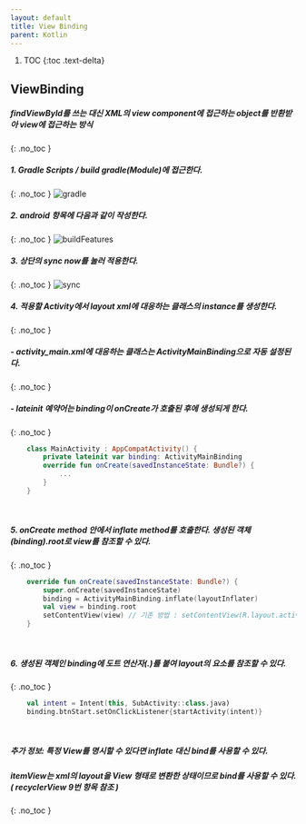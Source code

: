 ```yaml
---
layout: default
title: View Binding
parent: Kotlin
---
```


1. TOC
{:toc .text-delta} 

## ViewBinding
##### findViewById를 쓰는 대신 XML의 view component에 접근하는 object를 반환받아 view에 접근하는 방식
{: .no_toc }
##### 1. Gradle Scripts / build gradle(Module)에 접근한다.
{: .no_toc }
![gradle](../images/viewBinding/gradle.PNG)
<br/>

##### 2. android 항목에 다음과 같이 작성한다. 
{: .no_toc }
![buildFeatures](../images/viewBinding/buildFeatures.PNG)
<br/>

##### 3. 상단의 sync now를 눌러 적용한다.
{: .no_toc }
![sync](../images/viewBinding/sync.PNG)
<br/>

##### 4. 적용할 Activity에서 layout xml에 대응하는 클래스의 instance를 생성한다.
{: .no_toc }
##### - activity_main.xml에 대응하는 클래스는 ActivityMainBinding으로 자동 설정된다.
{: .no_toc }
##### - lateinit 예약어는 binding이 onCreate가 호출된 후에 생성되게 한다. 
{: .no_toc }
```kotlin
    class MainActivity : AppCompatActivity() {
        private lateinit var binding: ActivityMainBinding
        override fun onCreate(savedInstanceState: Bundle?) {
            ...
        }
    }
```
<br/>

##### 5. onCreate method 안에서 inflate method를 호출한다. 생성된 객체(binding).root로 view를 참조할 수 있다.
{: .no_toc }
```kotlin
    override fun onCreate(savedInstanceState: Bundle?) {
        super.onCreate(savedInstanceState)
        binding = ActivityMainBinding.inflate(layoutInflater)
        val view = binding.root
        setContentView(view) // 기존 방법 : setContentView(R.layout.activity_main)
    }
```
<br/>

##### 6. 생성된 객체인 binding에 도트 연산자(.)를 붙여 layout의 요소를 참조할 수 있다.
{: .no_toc }
```kotlin
    val intent = Intent(this, SubActivity::class.java)
    binding.btnStart.setOnClickListener{startActivity(intent)}
```
<br/>

##### 추가 정보: 특정 View를 명시할 수 있다면 inflate 대신 bind를 사용할 수 있다.
##### itemView는 xml의 layout을 View 형태로 변환한 상태이므로 bind를 사용할 수 있다.( recyclerView 9번 항목 참조 )
{: .no_toc }
```kotlin
```